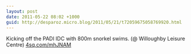 ```yaml
---
layout: post
date: 2011-05-22 08:02 +1000
guid: http://desparoz.micro.blog/2011/05/21/t72059675058769920.html
---
```

Kicking off the PADI IDC with 800m snorkel swims. (@ Willoughby Leisure Centre) [4sq.com/mhJNAM](http://4sq.com/mhJNAM)

